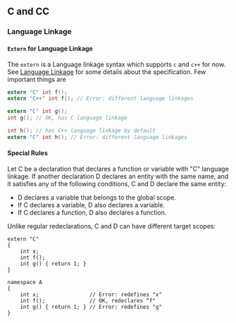 ## C and CC

### Language Linkage

#### `Extern` for Language Linkage

The `extern` is a Language linkage syntax which supports `c` and `c++` for now.
See
[Language Linkage](https://en.cppreference.com/w/cpp/language/language_linkage)
for some details about the specification. Few important things are

```c
extern "C" int f();
extern "C++" int f(); // Error: different language linkages

extern "C" int g();
int g(); // OK, has C language linkage

int h(); // has C++ language linkage by default
extern "C" int h(); // Error: different language linkages
```

#### Special Rules

Let C be a declaration that declares a function or variable with "C" language
linkage. If another declaration D declares an entity with the same name, and it
satisfies any of the following conditions, C and D declare the same entity:

- D declares a variable that belongs to the global scope.
- If C declares a variable, D also declares a variable.
- If C declares a function, D also declares a function.

Unlike regular redeclarations, C and D can have different target scopes:
```
extern "C"
{
    int x;
    int f();
    int g() { return 1; }
}

namespace A
{
    int x;                // Error: redefines "x"
    int f();              // OK, redeclares “f"
    int g() { return 1; } // Error: redefines "g"
}
```


